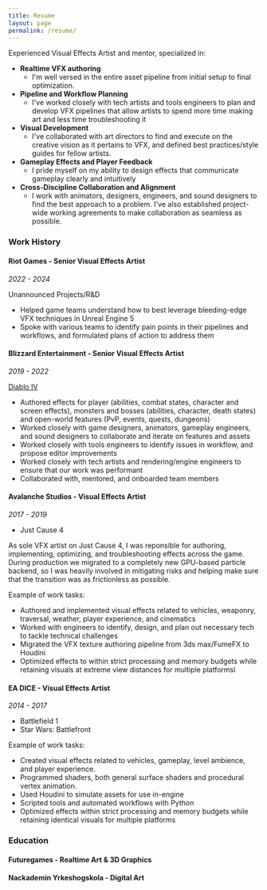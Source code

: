 ```yaml
---
title: Resume
layout: page
permalink: /resume/
---
```


Experienced Visual Effects Artist and mentor, specialized in:

- **Realtime VFX authoring**
	- I'm well versed in the entire asset pipeline from initial setup to final optimization.
- **Pipeline and Workflow Planning**
	- I've worked closely with tech artists and tools engineers to plan and develop VFX pipelines that allow artists to spend more time making art and less time troubleshooting it
- **Visual Development**
	- I've collaborated with art directors to find and execute on the creative vision as it pertains to VFX, and defined best practices/style guides for fellow artists.
- **Gameplay Effects and Player Feedback**
	- I pride myself on my ability to design effects that communicate gameplay clearly and intuitively
- **Cross-Discipline Collaboration and Alignment**
	- I work with animators, designers, engineers, and sound designers to find the best approach to a problem. I've also established project-wide working agreements to make collaboration as seamless as possible.

### Work History

#### Riot Games - Senior Visual Effects Artist

*2022 - 2024*

Unannounced Projects/R&D

- Helped game teams understand how to best leverage bleeding-edge VFX techniques in Unreal Engine 5  
- Spoke with various teams to identify pain points in their pipelines and workflows, and formulated plans of action to address them

#### Blizzard Entertainment - Senior Visual Effects Artist

*2019 - 2022*

[Diablo IV](https://youtu.be/7RdDpqCmjb4?si=QF0jTpBrPsPBNQ4v)

- Authored effects for player (abilities, combat states, character and screen effects), monsters and bosses (abilities, character, death states) and open-world features (PvP, events, quests, dungeons)  
- Worked closely with game designers, animators, gameplay engineers, and sound designers to collaborate and iterate on features and assets  
- Worked closely with tools engineers to identify issues in workflow, and propose editor improvements  
- Worked closely with tech artists and rendering/engine engineers to ensure that our work was performant  
- Collaborated with, mentored, and onboarded team members

#### Avalanche Studios - Visual Effects Artist

*2017 - 2019*

- Just Cause 4

As sole VFX artist on Just Cause 4, I was reponsible for authoring, implementing, optimizing, and troubleshooting effects across the game. During production we migrated to a completely new GPU-based particle backend, so I was heavily involved in mitigating risks and helping make sure that the transition was as frictionless as possible.  

Example of work tasks:  

- Authored and implemented visual effects related to vehicles, weaponry, traversal, weather, player experience, and cinematics  
- Worked with engineers to identify, design, and plan out necessary tech to tackle technical challenges  
- Migrated the VFX texture authoring pipeline from 3ds max/FumeFX to Houdini  
- Optimized effects to within strict processing and memory budgets while retaining visuals at extreme view distances for multiple platformsl

#### EA DICE - Visual Effects Artist

*2014 - 2017*

- Battlefield 1
- Star Wars: Battlefront

Example of work tasks:  

- Created visual effects related to vehicles, gameplay, level ambience, and player experience.  
- Programmed shaders, both general surface shaders and procedural vertex animation.  
- Used Houdini to simulate assets for use in-engine  
- Scripted tools and automated workflows with Python  
- Optimized effects within strict processing and memory budgets while retaining identical visuals for multiple platforms

### Education

#### Futuregames - Realtime Art & 3D Graphics

#### Nackademin Yrkeshogskola - Digital Art
